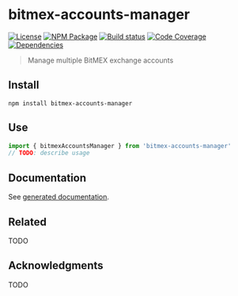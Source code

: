 # bitmex-accounts-manager
[![License][]](https://opensource.org/licenses/ISC)
[![NPM Package][]](https://npmjs.org/package/bitmex-accounts-manager)
[![Build status][]](https://travis-ci.org/strong-roots-capital/bitmex-accounts-manager)
[![Code Coverage][]](https://codecov.io/gh/strong-roots-capital/bitmex-accounts-manager)
[![Dependencies][]](https://david-dm.org/strong-roots-capital/bitmex-accounts-manager)

[License]: https://img.shields.io/badge/License-ISC-blue.svg
[NPM Package]: https://img.shields.io/npm/v/bitmex-accounts-manager.svg
[Build status]: https://travis-ci.org/strong-roots-capital/bitmex-accounts-manager.svg?branch=master
[Code Coverage]: https://codecov.io/gh/strong-roots-capital/bitmex-accounts-manager/branch/master/graph/badge.svg
[Dependencies]: https://david-dm.org/strong-roots-capital/bitmex-accounts-manager/status.svg

> Manage multiple BitMEX exchange accounts

## Install

``` shell
npm install bitmex-accounts-manager
```

## Use

``` typescript
import { bitmexAccountsManager } from 'bitmex-accounts-manager'
// TODO: describe usage
```

## Documentation

See [generated documentation](doc/README.md).

## Related

TODO

## Acknowledgments

TODO
